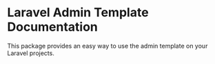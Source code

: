 # Laravel Admin Template Documentation

This package provides an easy way to use the admin template on your Laravel projects.
